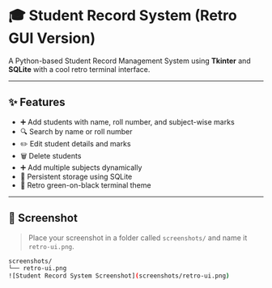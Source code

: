# 🎓 Student Record System (Retro GUI Version)

A Python-based Student Record Management System using **Tkinter** and **SQLite** with a cool retro terminal interface.

---

## ✨ Features

- ➕ Add students with name, roll number, and subject-wise marks
- 🔍 Search by name or roll number
- ✏️ Edit student details and marks
- 🗑️ Delete students
- ➕ Add multiple subjects dynamically
- 📁 Persistent storage using SQLite
- 🎨 Retro green-on-black terminal theme

---

## 📸 Screenshot

> Place your screenshot in a folder called `screenshots/` and name it `retro-ui.png`.

```bash
screenshots/
└── retro-ui.png
![Student Record System Screenshot](screenshots/retro-ui.png)
